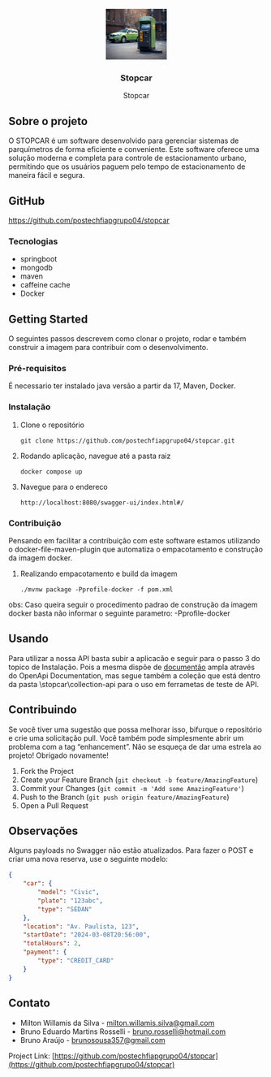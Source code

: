 <!-- PROJECT LOGO -->
<br />
<div align="center">
  <a href="img/parking-meter.jpg">
    <img src="img/parking-meter.jpg" alt="Logo" width="120" height="100">
  </a>

<h3 align="center">Stopcar</h3>

  <p align="center">
    Stopcar
    <br />
  </p>
</div>

<!-- ABOUT THE PROJECT -->
## Sobre o projeto

O STOPCAR é um software desenvolvido para gerenciar sistemas de parquímetros de forma eficiente e conveniente. Este software oferece uma solução moderna e completa para controle de estacionamento urbano, permitindo que os usuários paguem pelo tempo de estacionamento de maneira fácil e segura.

## GitHub
https://github.com/postechfiapgrupo04/stopcar

### Tecnologias
* springboot
* mongodb
* maven
* caffeine cache
* Docker


<!-- GETTING STARTED -->
## Getting Started

O seguintes passos descrevem como clonar o projeto, rodar e também construir a imagem para contribuir com o desenvolvimento.

### Pré-requisitos

É necessario ter instalado java versão a partir da 17, Maven, Docker.

### Instalação
1. Clone o repositório
   ```
   git clone https://github.com/postechfiapgrupo04/stopcar.git
   ```
2. Rodando aplicação, navegue até a pasta raiz
   ```
   docker compose up
   ```
3. Navegue para o endereco
   ```
   http://localhost:8080/swagger-ui/index.html#/
   ```
### Contribuição
Pensando em facilitar a contribuição com este software estamos utilizando o docker-file-maven-plugin que automatiza o empacotamento e construção da imagem docker.
1. Realizando empacotamento e build da imagem
   ```
   ./mvnw package -Pprofile-docker -f pom.xml
   
obs: Caso queira seguir o procedimento padrao de construção da imagem docker basta não informar o seguinte parametro: -Pprofile-docker 
<!-- USAGE EXAMPLES -->
## Usando
Para utilizar a nossa API basta subir a aplicacão e seguir para o passo 3 do topico de Instalação. Pois a mesma dispõe de [documentão](http://localhost:8080/swagger-ui/index.html#/) ampla através do OpenApi Documentation, mas segue também a coleção que está dentro da pasta \stopcar\collection-api para o uso em ferrametas de teste de API.

<!-- CONTRIBUTING -->
## Contribuindo

Se você tiver uma sugestão que possa melhorar isso, bifurque o repositório e crie uma solicitação pull. Você também pode simplesmente abrir um problema com a tag “enhancement”. Não se esqueça de dar uma estrela ao projeto! Obrigado novamente!

1. Fork the Project
2. Create your Feature Branch (`git checkout -b feature/AmazingFeature`)
3. Commit your Changes (`git commit -m 'Add some AmazingFeature'`)
4. Push to the Branch (`git push origin feature/AmazingFeature`)
5. Open a Pull Request

## Observações

Alguns payloads no Swagger não estão atualizados.
Para fazer o POST e criar uma nova reserva, use o seguinte modelo: 
```json
{
    "car": {
        "model": "Civic",
        "plate": "123abc",
        "type": "SEDAN"
    },
    "location": "Av. Paulista, 123",
    "startDate": "2024-03-08T20:56:00",
    "totalHours": 2,
    "payment": {
        "type": "CREDIT_CARD"
    }
}
```
<!-- CONTACT -->
## Contato

- Milton Willamis da Silva - milton.willamis.silva@gmail.com
- Bruno Eduardo Martins Rosselli - bruno.rosselli@hotmail.com
- Bruno Araújo - brunosousa357@gmail.com

Project Link: [https://github.com/postechfiapgrupo04/stopcar](https://github.com/postechfiapgrupo04/stopcar)

<!-- ACKNOWLEDGMENTS -->

